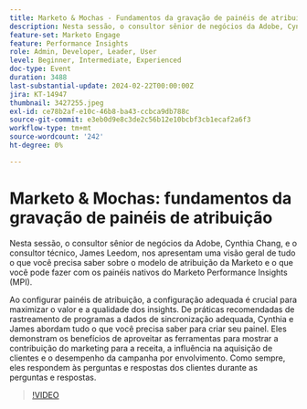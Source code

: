 ```yaml
---
title: Marketo & Mochas - Fundamentos da gravação de painéis de atribuição
description: Nesta sessão, o consultor sênior de negócios da Adobe, Cynthia Chang, e o consultor técnico, James Leedom, nos apresentam uma visão geral de tudo o que você precisa saber sobre o modelo de atribuição da Marketo e o que você pode fazer com os painéis nativos do Marketo Performance Insights (MPI). Ao configurar painéis de atribuição, a configuração adequada é crucial para maximizar o valor e a qualidade dos insights. De práticas recomendadas de rastreamento de programas a dados de sincronização adequada, Cynthia e James abordam tudo o que você precisa saber para criar seu painel. Eles demonstram os benefícios de aproveitar as ferramentas para mostrar a contribuição do marketing para a receita, a influência na aquisição de clientes e o desempenho da campanha por envolvimento. Como sempre, eles respondem às perguntas e respostas dos clientes durante as perguntas e respostas.
feature-set: Marketo Engage
feature: Performance Insights
role: Admin, Developer, Leader, User
level: Beginner, Intermediate, Experienced
doc-type: Event
duration: 3488
last-substantial-update: 2024-02-22T00:00:00Z
jira: KT-14947
thumbnail: 3427255.jpeg
exl-id: ce78b2af-e10c-46b8-ba43-ccbca9db788c
source-git-commit: e3eb0d9e8c3de2c56b12e10bcbf3cb1ecaf2a6f3
workflow-type: tm+mt
source-wordcount: '242'
ht-degree: 0%

---
```


# Marketo &amp; Mochas: fundamentos da gravação de painéis de atribuição

Nesta sessão, o consultor sênior de negócios da Adobe, Cynthia Chang, e o consultor técnico, James Leedom, nos apresentam uma visão geral de tudo o que você precisa saber sobre o modelo de atribuição da Marketo e o que você pode fazer com os painéis nativos do Marketo Performance Insights (MPI).

Ao configurar painéis de atribuição, a configuração adequada é crucial para maximizar o valor e a qualidade dos insights. De práticas recomendadas de rastreamento de programas a dados de sincronização adequada, Cynthia e James abordam tudo o que você precisa saber para criar seu painel. Eles demonstram os benefícios de aproveitar as ferramentas para mostrar a contribuição do marketing para a receita, a influência na aquisição de clientes e o desempenho da campanha por envolvimento. Como sempre, eles respondem às perguntas e respostas dos clientes durante as perguntas e respostas.

>[!VIDEO](https://video.tv.adobe.com/v/3427255/?learn=on)
